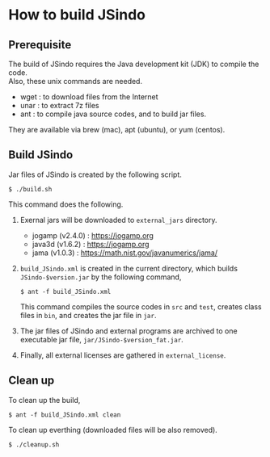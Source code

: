 # How to build JSindo

## Prerequisite
The build of JSindo requires the Java development kit (JDK) to compile the code.  
Also, these unix commands are needed.
  - wget : to download files from the Internet
  - unar : to extract 7z files
  - ant  : to compile java source codes, and to build jar files.

They are available via brew (mac), apt (ubuntu), or yum (centos). 


## Build JSindo
Jar files of JSindo is created by the following script.  

    $ ./build.sh

This command does the following.

1. Exernal jars will be downloaded to `external_jars` directory.
    - jogamp (v2.4.0) : https://jogamp.org
    - java3d (v1.6.2) : https://jogamp.org
    - jama   (v1.0.3) : https://math.nist.gov/javanumerics/jama/

1. `build_JSindo.xml` is created in the current directory, which builds 
   `JSindo-$version.jar` by the following command,

       $ ant -f build_JSindo.xml

   This command compiles the source codes in `src` and `test`, creates 
   class files in `bin`, and creates the jar file in `jar`.

1. The jar files of JSindo and external programs are archived to 
  one executable jar file, `jar/JSindo-$version_fat.jar`.

1. Finally, all external licenses are gathered in `external_license`.

## Clean up
To clean up the build,

    $ ant -f build_JSindo.xml clean

To clean up everthing (downloaded files will be also removed).

    $ ./cleanup.sh


